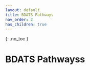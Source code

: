 ```yaml
---
layout: default
title: BDATS Pathways
nav_order: 2
has_children: true
---
```


{: .no_toc }

#  BDATS Pathwayss

